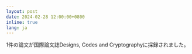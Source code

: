 ```yaml
---
layout: post
date: 2024-02-28 12:00:00+0800
inline: true
lang: ja
---
```


1件の論文が国際論文誌Designs, Codes and Cryptographyに採録されました。